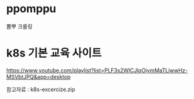# ppomppu
뽐뿌 크롤링

# k8s 기본 교육 사이트
https://www.youtube.com/playlist?list=PLF3s2WICJlqOiymMaTLjwwHz-MSVbtJPQ&app=desktop

참고자료 : k8s-excercize.zip
